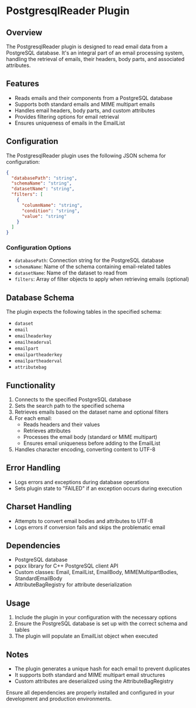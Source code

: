 # PostgresqlReader Plugin

## Overview

The PostgresqlReader plugin is designed to read email data from a PostgreSQL database. It's an integral part of an email processing system, handling the retrieval of emails, their headers, body parts, and associated attributes.

## Features

- Reads emails and their components from a PostgreSQL database
- Supports both standard emails and MIME multipart emails
- Handles email headers, body parts, and custom attributes
- Provides filtering options for email retrieval
- Ensures uniqueness of emails in the EmailList

## Configuration

The PostgresqlReader plugin uses the following JSON schema for configuration:

```json
{
  "databasePath": "string",
  "schemaName": "string",
  "datasetName": "string",
  "filters": [
    {
      "columnName": "string",
      "condition": "string",
      "value": "string"
    }
  ]
}
```

### Configuration Options

- `databasePath`: Connection string for the PostgreSQL database
- `schemaName`: Name of the schema containing email-related tables
- `datasetName`: Name of the dataset to read from
- `filters`: Array of filter objects to apply when retrieving emails (optional)

## Database Schema

The plugin expects the following tables in the specified schema:

- `dataset`
- `email`
- `emailheaderkey`
- `emailheaderval`
- `emailpart`
- `emailpartheaderkey`
- `emailpartheaderval`
- `attributebag`

## Functionality

1. Connects to the specified PostgreSQL database
2. Sets the search path to the specified schema
3. Retrieves emails based on the dataset name and optional filters
4. For each email:
    - Reads headers and their values
    - Retrieves attributes
    - Processes the email body (standard or MIME multipart)
    - Ensures email uniqueness before adding to the EmailList
5. Handles character encoding, converting content to UTF-8

## Error Handling

- Logs errors and exceptions during database operations
- Sets plugin state to "FAILED" if an exception occurs during execution

## Charset Handling

- Attempts to convert email bodies and attributes to UTF-8
- Logs errors if conversion fails and skips the problematic email

## Dependencies

- PostgreSQL database
- pqxx library for C++ PostgreSQL client API
- Custom classes: Email, EmailList, EmailBody, MIMEMultipartBodies, StandardEmailBody
- AttributeBagRegistry for attribute deserialization

## Usage

1. Include the plugin in your configuration with the necessary options
2. Ensure the PostgreSQL database is set up with the correct schema and tables
3. The plugin will populate an EmailList object when executed

## Notes

- The plugin generates a unique hash for each email to prevent duplicates
- It supports both standard and MIME multipart email structures
- Custom attributes are deserialized using the AttributeBagRegistry

Ensure all dependencies are properly installed and configured in your development and production environments.
